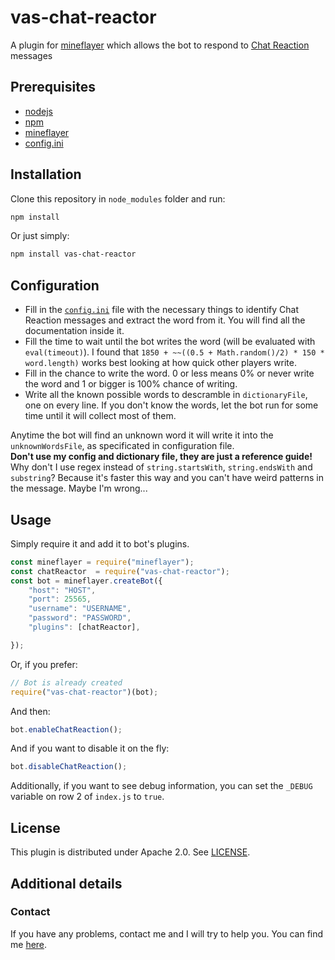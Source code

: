 # vas-chat-reactor
A plugin for [mineflayer][1] which allows the bot to respond
to [Chat Reaction][2] messages

## Prerequisites
* [nodejs][3]
* [npm][4]
* [mineflayer][1]
* [config.ini][5]

## Installation
Clone this repository in `node_modules` folder and run:
```sh
npm install
```
Or just simply:
```sh
npm install vas-chat-reactor
```

## Configuration
* Fill in the [`config.ini`](config.ini) file with the necessary
things to identify Chat Reaction messages and extract the word from it.
You will find all the documentation inside it.
* Fill the time to wait until the bot writes the word
(will be evaluated with `eval(timeout)`). I found that
`1850 + ~~((0.5 + Math.random()/2) * 150 * word.length)` works best
looking at how quick other players write.
* Fill in the chance to write the word. 0 or less means 0% or never write
the word and 1 or bigger is 100% chance of writing.
* Write all the known possible words to descramble in `dictionaryFile`,
one on every line. If you don't know the words, let the bot run for
some time until it will collect most of them.

Anytime the bot will find an unknown word it will write it into the
`unknownWordsFile`, as specificated in configuration file.\
**Don't use my config and dictionary file, they are just a reference guide!**\
Why don't I use regex instead of `string.startsWith`, `string.endsWith`
and `substring`? Because it's faster this way and you can't have weird
patterns in the message. Maybe I'm wrong...

## Usage
Simply require it and add it to bot's plugins.
```javascript
const mineflayer = require("mineflayer");
const chatReactor  = require("vas-chat-reactor");
const bot = mineflayer.createBot({
	"host": "HOST",
	"port": 25565,
	"username": "USERNAME",
	"password": "PASSWORD",
	"plugins": [chatReactor],

});

```
Or, if you prefer:
```javascript
// Bot is already created
require("vas-chat-reactor")(bot);
```
And then:
```javascript
bot.enableChatReaction();
```
And if you want to disable it on the fly:
```javascript
bot.disableChatReaction();
```
Additionally, if you want to see debug information, you can set the
`_DEBUG` variable on row 2 of `index.js` to `true`.

## License
This plugin is distributed under Apache 2.0. See [LICENSE](LICENSE).

## Additional details

### Contact

If you have any problems, contact me and I will try to help you.
You can find me [here][6].

[1]: https://github.com/PrismarineJS/mineflayer
[2]: https://www.spigotmc.org/resources/chatreaction.3748/
[3]: https://nodejs.org/en/
[4]: https://www.npmjs.com/
[5]: https://www.npmjs.com/package/config.ini
[6]: https://github.com/Vasile2k
